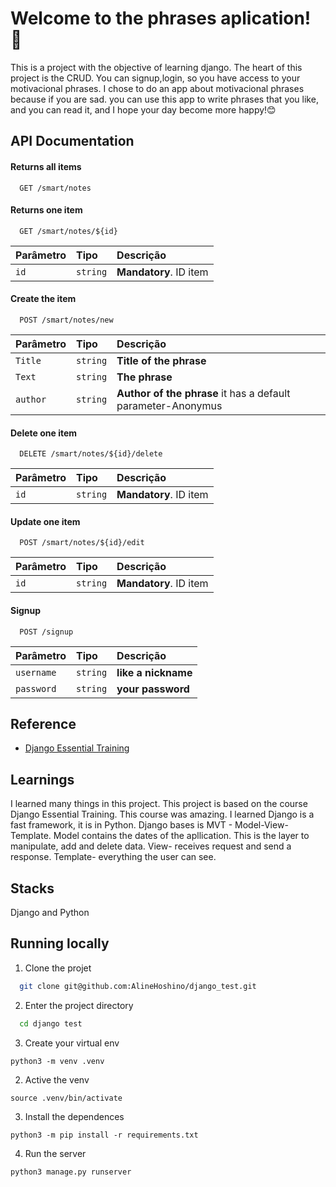 # Welcome to the phrases aplication! 🥰

This is a project with the objective of learning django. The heart of this project is the CRUD. 
You can signup,login, so you have access to your motivacional phrases.
I chose to do an app about motivacional phrases because if you are sad. you can use this app to write phrases that you like, and you can read it, and I hope your day become more happy!😊


##  API Documentation

#### Returns all items

```http
  GET /smart/notes
```

#### Returns one item

```http
  GET /smart/notes/${id}
```

| Parâmetro   | Tipo       | Descrição                                   |
| :---------- | :--------- | :------------------------------------------ |
| `id`      | `string` | **Mandatory**. ID item |

#### Create the item

```http
  POST /smart/notes/new
```

| Parâmetro   | Tipo       | Descrição                                   |
| :---------- | :--------- | :------------------------------------------ |
| `Title`      | `string` | **Title of the phrase** |
| `Text`      | `string` | **The phrase** |
| `author`      | `string` | **Author of the phrase** it has a default parameter-Anonymus|


#### Delete one item

```http
  DELETE /smart/notes/${id}/delete
```

| Parâmetro   | Tipo       | Descrição                                   |
| :---------- | :--------- | :------------------------------------------ |
| `id`      | `string` | **Mandatory**. ID item |


#### Update one item

```http
  POST /smart/notes/${id}/edit
```

| Parâmetro   | Tipo       | Descrição                                   |
| :---------- | :--------- | :------------------------------------------ |
| `id`      | `string` | **Mandatory**. ID item |


#### Signup

```http
  POST /signup
```
| Parâmetro   | Tipo       | Descrição                                   |
| :---------- | :--------- | :------------------------------------------ |
| `username`      | `string` | **like a nickname** |
| `password`      | `string` | **your password** |


## Reference

 - [Django Essential Training](https://www.linkedin.com/learning/django-essential-training)



## Learnings
I learned many things in this project. This project is based on the course Django Essential Training. This course was amazing.
I learned Django is a fast framework, it is in Python.
Django bases is MVT - Model-View-Template.
Model contains the dates of the apllication. This is the layer to manipulate, add and delete data.
View- receives request and send a response.
Template- everything the user can see.


## Stacks

Django and Python


## Running locally

1. Clone the projet

```bash
  git clone git@github.com:AlineHoshino/django_test.git
```

2. Enter the project directory

```bash
  cd django test
```

3. Create your virtual env
```
python3 -m venv .venv
```
2. Active the venv
```
source .venv/bin/activate
```
3. Install the dependences
```
python3 -m pip install -r requirements.txt
```
4. Run the server
```
python3 manage.py runserver
```


